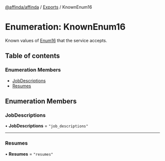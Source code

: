 [@affinda/affinda](../README.md) / [Exports](../modules.md) / KnownEnum16

# Enumeration: KnownEnum16

Known values of [Enum16](../modules.md#enum16) that the service accepts.

## Table of contents

### Enumeration Members

- [JobDescriptions](KnownEnum16.md#jobdescriptions)
- [Resumes](KnownEnum16.md#resumes)

## Enumeration Members

### JobDescriptions

• **JobDescriptions** = ``"job_descriptions"``

___

### Resumes

• **Resumes** = ``"resumes"``
